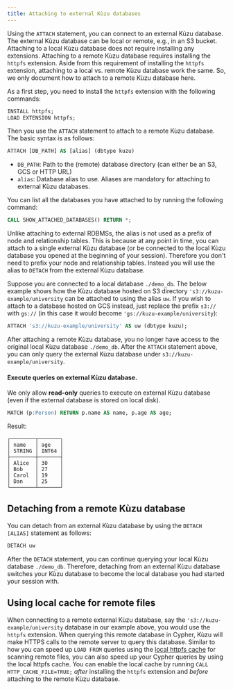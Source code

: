 ```yaml
---
title: Attaching to external Kùzu databases
---
```


Using the `ATTACH` statement, you can connect to an external Kùzu database. The external Kùzu database can be local or remote, e.g.,
in an S3 bucket. Attaching to a local Kùzu database does not require installing any extensions. Attaching to a remote
Kùzu database requires installing the `httpfs` extension. Aside from this requirement of installing the `httpfs` extension,
attaching to a local vs. remote Kùzu database work the same. So, we only document how to attach to a remote Kùzu database here.

As a first step, you need to install the `httpfs` extension with the following commands:

```sql
INSTALL httpfs;
LOAD EXTENSION httpfs;
```
Then you use the `ATTACH` statement to attach to a remote Kùzu database. The basic syntax is as follows:
```sql
ATTACH [DB_PATH] AS [alias] (dbtype kuzu)
```

- `DB_PATH`: Path to the (remote) database directory  (can either be an S3, GCS or HTTP URL)
- `alias`: Database alias to use. Aliases are mandatory for attaching to external Kùzu databases.

You can list all the databases you have attached to by running the following command:
```sql
CALL SHOW_ATTACHED_DATABASES() RETURN *;
```

Unlike attaching to external RDBMSs, the alias is not used as a prefix of node and relationship tables. This is because at any point in time,
you can attach to a single external Kùzu database (or be connected to the local Kùzu database you opened at the beginning of your session).
Therefore you don't need to prefix your node and relationship tables.
Instead you will use the alias to `DETACH` from the external Kùzu database.

Suppose you are connected to a local database `./demo_db`. The below example shows how the Kùzu database hosted on S3 directory
`'s3://kuzu-example/university` can be attached to using the alias `uw`. If you wish to attach to a database hosted on GCS instead, just replace the prefix `s3://` with `gs://` (in this case it would become `'gs://kuzu-example/university`):

```sql
ATTACH 's3://kuzu-example/university' AS uw (dbtype kuzu);
```
After attaching a remote Kùzu database, you no longer have access to the original local Kùzu database `./demo_db`.
After the `ATTACH` statement above, you can only query the external Kùzu database under `s3://kuzu-example/university`.

#### Execute queries on external Kùzu database.
We only allow **read-only** queries to execute on external Kùzu database (even if the external database is stored on local disk).
```sql
MATCH (p:Person) RETURN p.name AS name, p.age AS age;
```

Result:

```
┌────────┬───────┐
│ name   │ age   │
│ STRING │ INT64 │
├────────┼───────┤
│ Alice  │ 30    │
│ Bob    │ 27    │
│ Carol  │ 19    │
│ Dan    │ 25    │
└────────┴───────┘
```

## Detaching from a remote Kùzu database
You can detach from an external Kùzu database by using the `DETACH [ALIAS]` statement as follows:

```sql
DETACH uw
```

After the `DETACH` statement, you can continue querying your local Kùzu database `./demo_db`. Therefore, detaching
from an external Kùzu database switches your Kùzu database to become the local database you had started your session with.

## Using local cache for remote files

When connecting to a remote external Kùzu database, say the `'s3://kuzu-example/university`  database in our example above,
you would use the `httpfs` extension. When querying this remote database in Cypher, Kùzu will make HTTPS calls to the
remote server to query this database. Similar to how you can speed up `LOAD FROM` queries using the [local httpfs cache](/extensions/httpfs#local-cache-for-remote-files)
for scanning remote files, you can also speed up your Cypher queries by using the local httpfs cache.
You can enable the local cache by running `CALL HTTP_CACHE_FILE=TRUE;` _after_ installing the `httpfs`
extension and _before_ attaching to the remote Kùzu database.
